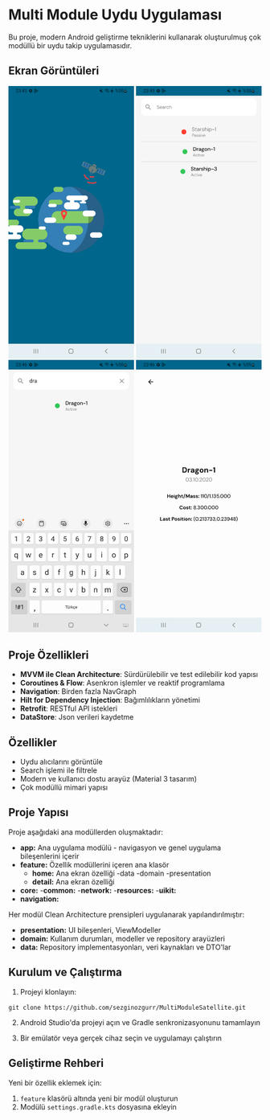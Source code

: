 # Multi Module Uydu Uygulaması

Bu proje, modern Android geliştirme tekniklerini kullanarak oluşturulmuş çok modüllü bir uydu takip uygulamasıdır.

## Ekran Görüntüleri


<p align="center">
  <img src="screenshots/Screenshot_first.png" width="250" alt="Splash">
  <img src="screenshots/Screenshot_second.png" width="250" alt="Anasayfa">
  <img src="screenshots/Screenshot_third.png" width="250" alt="Search Ekranı">
  <img src="screenshots/Screenshot_fourth.png" width="250" alt="Detay Ekranı">
</p>

## Proje Özellikleri

- **MVVM ile Clean Architecture**: Sürdürülebilir ve test edilebilir kod yapısı
- **Coroutines & Flow**: Asenkron işlemler ve reaktif programlama
- **Navigation**: Birden fazla NavGraph
- **Hilt for Dependency Injection**: Bağımlılıkların yönetimi
- **Retrofit**: RESTful API istekleri
- **DataStore**: Json verileri kaydetme

## Özellikler

- Uydu alıcılarını görüntüle
- Search işlemi ile filtrele
- Modern ve kullanıcı dostu arayüz (Material 3 tasarım)
- Çok modüllü mimari yapısı

## Proje Yapısı

Proje aşağıdaki ana modüllerden oluşmaktadır:

- **app:** Ana uygulama modülü - navigasyon ve genel uygulama bileşenlerini içerir
- **feature:** Özellik modüllerini içeren ana klasör
    - **home:** Ana ekran özelliği
         -data
         -domain
         -presentation
    - **detail:** Ana ekran özelliği
- **core:**
   -**common:**
   -**network:**
   -**resources:**
   -**uikit:**
- **navigation:**  

Her modül Clean Architecture prensipleri uygulanarak yapılandırılmıştır:
- **presentation:** UI bileşenleri, ViewModeller
- **domain:** Kullanım durumları, modeller ve repository arayüzleri
- **data:** Repository implementasyonları, veri kaynakları ve DTO'lar

## Kurulum ve Çalıştırma

1. Projeyi klonlayın:
```
git clone https://github.com/sezginozgurr/MultiModuleSatellite.git
```

2. Android Studio'da projeyi açın ve Gradle senkronizasyonunu tamamlayın

3. Bir emülatör veya gerçek cihaz seçin ve uygulamayı çalıştırın

## Geliştirme Rehberi

Yeni bir özellik eklemek için:

1. `feature` klasörü altında yeni bir modül oluşturun
2. Modülü `settings.gradle.kts` dosyasına ekleyin
